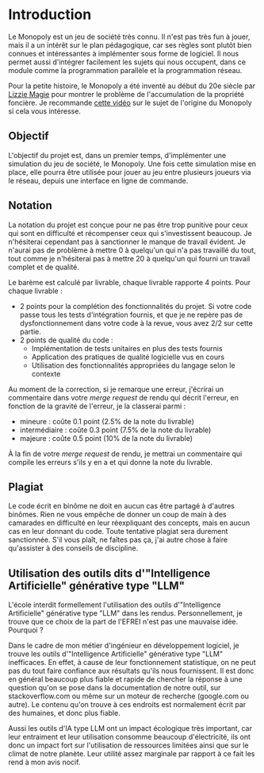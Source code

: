 # Introduction

Le Monopoly est un jeu de société très connu. Il n'est pas très fun à jouer, mais il a un intérêt sur le plan pédagogique, car ses règles sont plutôt bien connues et intéressantes à implémenter sous forme de logiciel. Il nous permet aussi d'intégrer facilement les sujets qui nous occupent, dans ce module comme la programmation parallèle et la programmation réseau.

Pour la petite histoire, le Monopoly a été inventé au début du 20e siècle par [Lizzie Magie](https://en.wikipedia.org/wiki/Lizzie_Magie) pour montrer le problème de l'accumulation de la propriété foncière. Je recommande [cette vidéo](https://www.youtube.com/watch?v=tpQ9vyUkB4E) sur le sujet de l'origine du Monopoly si cela vous intéresse.

## Objectif

L'objectif du projet est, dans un premier temps, d'implémenter une simulation du jeu de société, le Monopoly. Une fois cette simulation mise en place, elle pourra être utilisée pour jouer au jeu entre plusieurs joueurs via le réseau, depuis une interface en ligne de commande.

## Notation

La notation du projet est conçue pour ne pas être trop punitive pour ceux qui sont en difficulté et récompenser ceux qui s'investissent beaucoup. Je n'hésiterai cependant pas à sanctionner le manque de travail évident. Je n'aurai pas de problème à mettre 0 à quelqu'un qui n'a pas travaillé du tout, tout comme je n'hésiterai pas à mettre 20 à quelqu'un qui fourni un travail complet et de qualité.

Le barème est calculé par livrable, chaque livrable rapporte 4 points. Pour chaque livrable :
- 2 points pour la complétion des fonctionnalités du projet. Si votre code passe tous les tests d'intégration fournis, et que je ne repère pas de dysfonctionnement dans votre code à la revue, vous avez 2/2 sur cette partie.
- 2 points de qualité du code :
    - Implémentation de tests unitaires en plus des tests fournis
    - Application des pratiques de qualité logicielle vus en cours
    - Utilisation des fonctionnalités appropriées du langage selon le contexte

Au moment de la correction, si je remarque une erreur, j'écrirai un commentaire dans votre *merge request* de rendu qui décrit l'erreur, en fonction de la gravité de l'erreur, je la classerai parmi : 

- mineure : coûte 0.1 point (2.5% de la note du livrable)
- intermédiaire : coûte 0.3 point (7.5% de la note du livrable) 
- majeure : coûte 0.5 point (10% de la note du livrable)

À la fin de votre *merge request* de rendu, je mettrai un commentaire qui compile les erreurs s'ils y en a et qui donne la note du livrable.

## Plagiat

Le code écrit en binôme ne doit en aucun cas être partagé à d'autres binômes. Rien ne vous empêche de donner un coup de main à des camarades en difficulté en leur réexpliquant des concepts, mais en aucun cas en leur donnant du code. Toute tentative plagiat sera durement sanctionnée. S'il vous plaît, ne faîtes pas ça, j'ai autre chose à faire qu'assister à des conseils de discipline.

## Utilisation des outils dits d'"Intelligence Artificielle" générative type "LLM"

L'école interdit formellement l'utilisation des outils d'"Intelligence Artificielle" générative type "LLM" dans les rendus. Personnellement, je trouve que ce choix de la part de l'EFREI n'est pas une mauvaise idée. Pourquoi ?

Dans le cadre de mon métier d'ingénieur en développement logiciel, je trouve les outils d'"Intelligence Artificielle" générative type "LLM" inefficaces. En effet, à cause de leur fonctionnement statistique, on ne peut pas du tout faire confiance aux résultats qu'ils nous fournissent. Il est donc en général beaucoup plus fiable et rapide de chercher la réponse à une question qu'on se pose dans la documentation de notre outil, sur stackoverflow.com ou même sur un moteur de recherche (google.com ou autre). Le contenu qu'on trouve à ces endroits est normalement écrit par des humaines, et donc plus fiable.

Aussi les outils d'IA type LLM ont un impact écologique très important, car leur entraiment et leur utilisation consomme beaucoup d'électricité, ils ont donc un impact fort sur l'utilisation de ressources limitées ainsi que sur le climat de notre planète. Leur utilité assez marginale par rapport à ce fait les rend à mon avis nocif.